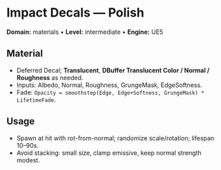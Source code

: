 # Impact Decals — Polish
**Domain:** materials • **Level:** intermediate • **Engine:** UE5
## Material
- Deferred Decal; **Translucent**, **DBuffer Translucent Color / Normal / Roughness** as needed.
- Inputs: Albedo, Normal, Roughness, GrungeMask, EdgeSoftness.
- Fade: `Opacity = smoothstep(Edge, Edge+Softness, GrungeMask) * LifetimeFade`.
## Usage
- Spawn at hit with rot-from-normal; randomize scale/rotation; lifespan 10–90s.
- Avoid stacking: small size, clamp emissive, keep normal strength modest.
